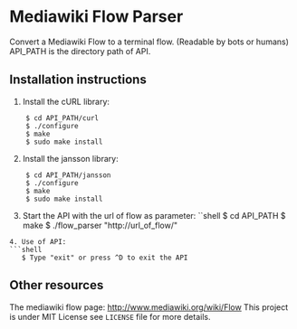 Mediawiki Flow Parser
=====================

Convert a Mediawiki Flow to a terminal flow. (Readable by bots or humans)
API_PATH is the directory path of API.

Installation instructions
-------------------------

1. Install the cURL library:
```shell
    $ cd API_PATH/curl
    $ ./configure
    $ make
    $ sudo make install
```
2. Install the jansson library:
```shell
    $ cd API_PATH/jansson
    $ ./configure
    $ make
    $ sudo make install
```
3. Start the API with the url of flow as parameter:
``shell
    $ cd API_PATH
    $ make
    $ ./flow_parser "http://url_of_flow/"
```
4. Use of API:
```shell
   $ Type "exit" or press ^D to exit the API
```
Other resources
---------------

The mediawiki flow page: http://www.mediawiki.org/wiki/Flow
This project is under MIT License see `LICENSE` file for more details.
